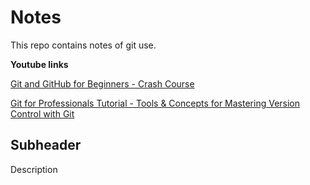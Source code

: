 
# Notes 

This repo contains notes of git use.


**Youtube links**
  

[Git and GitHub for Beginners - Crash Course](https://youtu.be/RGOj5yH7evk)

[Git for Professionals Tutorial - Tools & Concepts for Mastering Version Control with Git](https://youtu.be/Uszj_k0DGsg)

## Subheader

Description 

